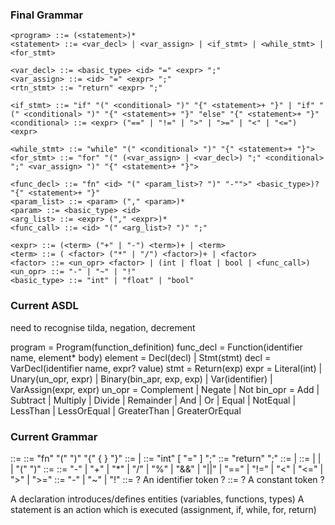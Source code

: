 ### Final Grammar

```
<program> ::= (<statement>)*
<statement> ::= <var_decl> | <var_assign> | <if_stmt> | <while_stmt> | <for_stmt>

<var_decl> ::= <basic_type> <id> "=" <expr> ";"
<var_assign> ::= <id> "=" <expr> ";"
<rtn_stmt> ::= "return" <expr> ";"

<if_stmt> ::= "if" "(" <conditional> ")" "{" <statement>+ "}" | "if" "(" <conditional> ")" "{" <statement>+ "}" "else" "{" <statement>+ "}"
<conditional> ::= <expr> ("==" | "!=" | ">" | ">=" | "<" | "<=") <expr>

<while_stmt> ::= "while" "(" <conditional> ")" "{" <statement>+ "}">
<for_stmt> ::= "for" "(" (<var_assign> | <var_decl>) ";" <conditional> ";" <var_assign> ")" "{" <statement>+ "}">

<func_decl> ::= "fn" <id> "(" <param_list>? ")" "-"">" <basic_type>)? "{" <statement>+ "}"
<param_list> ::= <param> ("," <param>)*
<param> ::= <basic_type> <id>
<arg_list> ::= <expr> ("," <expr>)*
<func_call> ::= <id> "(" <arg_list>? ")" ";"

<expr> ::= (<term> ("+" | "-") <term>)+ | <term>
<term> ::= ( <factor> ("*" | "/") <factor>)+ | <factor>
<factor> ::= <un_opr> <factor> | (int | float | bool | <func_call>)
<un_opr> ::= "-" | "~" | "!"
<basic_type> ::= "int" | "float" | "bool"
```

### Current ASDL

need to recognise tilda, negation, decrement

program = Program(function_definition)
func_decl = Function(identifier name, element\* body)
element = Decl(decl) | Stmt(stmt)
decl = VarDecl(identifier name, expr? value)
stmt = Return(exp)
expr = Literal(int) | Unary(un_opr, expr) | Binary(bin_apr, exp, exp) | Var(identifier) | VarAssign(expr, expr)
un_opr = Complement | Negate | Not
bin_opr = Add | Subtract | Multiply | Divide | Remainder | And | Or
| Equal | NotEqual | LessThan | LessOrEqual
| GreaterThan | GreaterOrEqual

### Current Grammar

<program> ::= <func>
<func> ::= "fn" <identifier> "(" ")" "{" { <element> } "}"
<element> ::= <stmt> | <decl>
<decl> ::= "int" <identifier> [ "=" <expr> ] ";"
<stmt> ::= "return" <expr> ";"
<expr> ::= <factor> | <expr> <binopr> <expr>
<factor> ::= <int> | <identifier> | <unopr> <factor> | "(" <expr> ")"
<binopr> ::= ::= "-" | "+" | "\*" | "/" | "%" | "&&" | "||"
| "==" | "!=" | "<" | "<=" | ">" | ">="
<unopr> ::= "-" | "~" | "!"
<identifier> ::= ? An identifier token ?
<int> ::= ? A constant token ?

A declaration introduces/defines entities (variables, functions, types)
A statement is an action which is executed (assignment, if, while, for, return)

